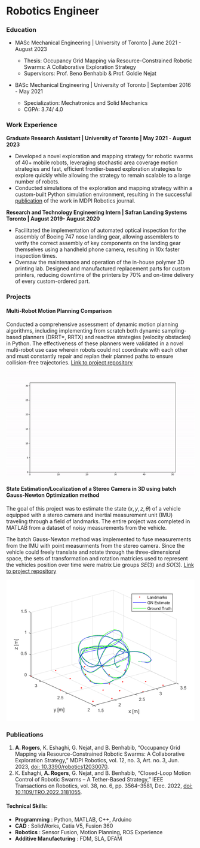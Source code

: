 # Robotics Engineer

### Education
- MASc Mechanical Engineering | University of Toronto | June 2021 - August 2023
    - Thesis: Occupancy Grid Mapping via Resource-Constrained Robotic Swarms: A Collaborative Exploration Strategy
    - Supervisors: Prof. Beno Benhabib & Prof. Goldie Nejat

- BASc Mechanical Engineering | University of Toronto | September 2016 - May 2021
    - Specialization: Mechatronics and Solid Mechanics
    - CGPA: 3.74/ 4.0

### Work Experience
**Graduate Research Assistant | University of Toronto | May 2021 - August 2023**
- Developed a novel exploration and mapping strategy for robotic swarms of 40+ mobile robots, leveraging stochastic area coverage motion strategies and fast, efficient frontier-based exploration strategies to explore quickly while allowing the strategy to remain scalable to a large number of robots.
- Conducted simulations of the exploration and mapping strategy within a custom-built Python simulation environment, resulting in the successful [publication](https://www.mdpi.com/2218-6581/12/3/70) of the work in MDPI Robotics journal.

**Research and Technology Engineering Intern | Safran Landing Systems Toronto | August 2019- August 2020**
- Facilitated the implementation of automated optical inspection for the assembly of Boeing 747 nose landing gear, allowing assemblers to verify the correct assembly of key components on the landing gear themselves using a handheld phone camera, resulting in 10x faster inspection times.
- Oversaw the maintenance and operation of the in-house polymer 3D printing lab. Designed and manufactured replacement parts for custom printers, reducing downtime of the printers by 70% and on-time delivery of every custom-ordered part.

### Projects

#### Multi-Robot Motion Planning Comparison
Conducted a comprehensive assessment of dynamic motion planning algorithms, including implementing from scratch both dynamic sampling-based planners (DRRT*, RRTX) and reactive strategies (velocity obstacles) in Python. The effectiveness of these planners were validated  in a novel multi-robot use case wherein robots could not coordinate with each other and must constantly repair and replan their planned paths to ensure collision-free trajectories.
[Link to project repository](https://github.com/AndrewRgrs/Dynamic-Planners-but-Multi-Robot)

![4 Robots navigating using DRRT*](assests/img/DRRT_Star.gif)


#### State Estimation/Localization of a Stereo Camera in 3D using batch Gauss-Newton Optimization method
The goal of this project was to estimate the state $(x,y,z,\theta)$ of a vehicle equipped with a stereo camera and inertial measurement unit (IMU) traveling through a field of landmarks. The entire project was completed in MATLAB from a dataset of noisy measurements from the vehicle. 

The batch Gauss-Newton method was implemented to fuse measurements from the IMU with point measurments from the stereo camera. Since the vehicle could freely translate and rotate through the three-dimensional space, the sets of transformation and rotation matricies used to represent the vehicles position over time were matrix Lie groups $SE(3)$ and $SO(3)$. 
[Link to project repository](https://github.com/AndrewRgrs/stereo_camera_state_estimatation)

![Estimated and Ground Truth Path](assests\img\Path.png)


### Publications
1. **A. Rogers**, K. Eshaghi, G. Nejat, and B. Benhabib, “Occupancy Grid Mapping via Resource-Constrained Robotic Swarms: A Collaborative Exploration Strategy,” MDPI Robotics, vol. 12, no. 3, Art. no. 3, Jun. 2023, [doi: 10.3390/robotics12030070](https://doi.org/10.3390/robotics12030070).
2. K. Eshaghi, **A. Rogers**, G. Nejat, and B. Benhabib, “Closed-Loop Motion Control of Robotic Swarms – A Tether-Based Strategy,” IEEE Transactions on Robotics, vol. 38, no. 6, pp. 3564–3581, Dec. 2022, [doi: 10.1109/TRO.2022.3181055](https://doi.org/10.1109/TRO.2022.3181055). 


#### Technical Skills: 
- **Programming** : Python, MATLAB, C++, Arduino   
- **CAD** : SolidWorks, Catia V5, Fusion 360   
- **Robotics** : Sensor Fusion, Motion Planning, ROS Experience
- **Additive Manufacturing** : FDM, SLA, DFAM


